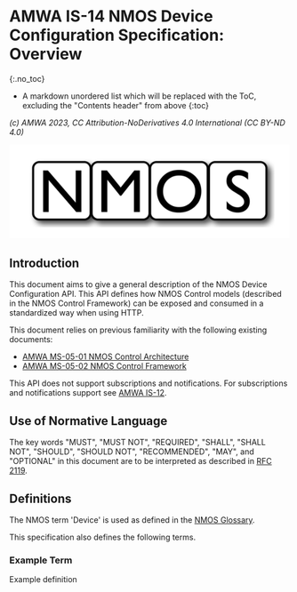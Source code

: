 # AMWA IS-14 NMOS Device Configuration Specification: Overview
{:.no_toc}

* A markdown unordered list which will be replaced with the ToC, excluding the "Contents header" from above
{:toc}

_(c) AMWA 2023, CC Attribution-NoDerivatives 4.0 International (CC BY-ND 4.0)_

![NMOS logo](images/NMOS-logo.png)

## Introduction

This document aims to give a general description of the NMOS Device Configuration API. This API defines how NMOS Control models (described in the NMOS Control Framework) can be exposed and consumed in a standardized way when using HTTP.

This document relies on previous familiarity with the following existing documents:

* [AMWA MS-05-01 NMOS Control Architecture](https://specs.amwa.tv/ms-05-01)
* [AMWA MS-05-02 NMOS Control Framework](https://specs.amwa.tv/ms-05-02)

This API does not support subscriptions and notifications. For subscriptions and notifications support see [AMWA IS-12](https://specs.amwa.tv/is-12/).

## Use of Normative Language

The key words "MUST", "MUST NOT", "REQUIRED", "SHALL", "SHALL NOT", "SHOULD", "SHOULD NOT", "RECOMMENDED", "MAY",
and "OPTIONAL" in this document are to be interpreted as described in [RFC 2119][RFC-2119].

## Definitions

The NMOS term 'Device' is used as defined in the [NMOS Glossary](https://specs.amwa.tv/nmos/main/docs/Glossary.html).

This specification also defines the following terms.

### Example Term

Example definition

[RFC-2119]: https://tools.ietf.org/html/rfc2119 "Key words for use in RFCs"
